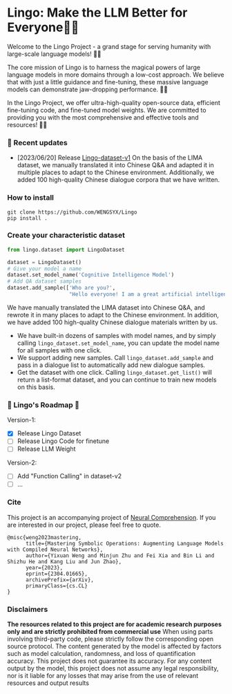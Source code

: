 # Lingo: Make the LLM Better for Everyone🚀🚀

Welcome to the Lingo Project - a grand stage for serving humanity with large-scale language models! 🎉🎉

The core mission of Lingo is to harness the magical powers of large language models in more domains through a low-cost
approach. We believe that with just a little guidance and fine-tuning, these massive language models can demonstrate
jaw-dropping performance. 💫🌈

In the Lingo Project, we offer ultra-high-quality open-source data, efficient fine-tuning code, and fine-tuned model
weights. We are committed to providing you with the most comprehensive and effective tools and resources! 🚀🚅

### 🔄 Recent updates

* [2023/06/20] Release [Lingo-dataset-v1](https://huggingface.co/datasets/WENGSYX/Lingo-dataset-v1) On the basis of the
  LIMA dataset, we manually translated it into Chinese Q&A and adapted it in multiple places to adapt to the Chinese
  environment. Additionally, we added 100 high-quality Chinese dialogue corpora that we have written.

### How to install

```
git clone https://github.com/WENGSYX/Lingo
pip install .
```

### Create your characteristic dataset

```python
from lingo.dataset import LingoDataset

dataset = LingoDataset()
# Give your model a name
dataset.set_model_name('Cognitive Intelligence Model')
# Add QA dataset samples
dataset.add_sample(['Who are you?',
                    "Hello everyone! I am a great artificial intelligence assistant, a cognitive intelligence model, created by the Language and Knowledge Computing Research Group of the Institute of Automation, Chinese Academy of Sciences. I am like your personal assistant, able to chat with you in fluent natural language. Whether it's answering questions or providing assistance, I can easily handle it. Although I don't have a physical image, I will do my best to provide you with the most thoughtful service"])
```

We have manually translated the LIMA dataset into Chinese Q&A, and rewrote it in many places to adapt to the Chinese
environment. In addition, we have added 100 high-quality Chinese dialogue materials written by us.

- We have built-in dozens of samples with model names, and by simply calling `lingo_dataset.set_model_name`, you can
  update the model name for all samples with one click.
- We support adding new samples. Call `lingo_dataset.add_sample` and pass in a dialogue list to automatically add new
  dialogue samples.
- Get the dataset with one click. Calling `lingo_dataset.get_list()` will return a list-format dataset, and you can
  continue to train new models on this basis.

### 🌱 Lingo's Roadmap 🌱

Version-1:

- [x] Release Lingo Dataset
- [ ] Release Lingo Code for finetune
- [ ] Release LLM Weight

Version-2:

- [ ] Add "Function Calling" in dataset-v2
- [ ] ...

### Cite

This project is an accompanying project of [Neural Comprehension](https://github.com/WENGSYX/Neural-Comprehension). If you are interested in our project, please feel free
to quote.

```
@misc{weng2023mastering,
      title={Mastering Symbolic Operations: Augmenting Language Models with Compiled Neural Networks}, 
      author={Yixuan Weng and Minjun Zhu and Fei Xia and Bin Li and Shizhu He and Kang Liu and Jun Zhao},
      year={2023},
      eprint={2304.01665},
      archivePrefix={arXiv},
      primaryClass={cs.CL}
}
```

### Disclaimers

**The resources related to this project are for academic research purposes only and are strictly prohibited from
commercial use** When using parts involving third-party code, please strictly follow the corresponding open source
protocol. The content generated by the model is affected by factors such as model calculation, randomness, and loss of
quantification accuracy. This project does not guarantee its accuracy. For any content output by the model, this project
does not assume any legal responsibility, nor is it liable for any losses that may arise from the use of relevant
resources and output results

